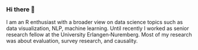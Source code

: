 ### Hi there 👋

I am an R enthusiast with a broader view on data science topics such as data visualization, NLP, machine learning. Until recently I worked as senior research fellow at the University Erlangen‐Nuremberg. Most of my research was about evaluation, survey research, and causality.





<!--
**edgar-treischl/edgar-treischl** is a ✨ _special_ ✨ repository because its `README.md` (this file) appears on your GitHub profile.

Here are some ideas to get you started:

- 🔭 I’m currently working on ...
- 🌱 I’m currently learning ...
- 👯 I’m looking to collaborate on ...
- 🤔 I’m looking for help with ...
- 💬 Ask me about ...
- 📫 How to reach me: ...
- 😄 Pronouns: ...
- ⚡ Fun fact: ...
-->
